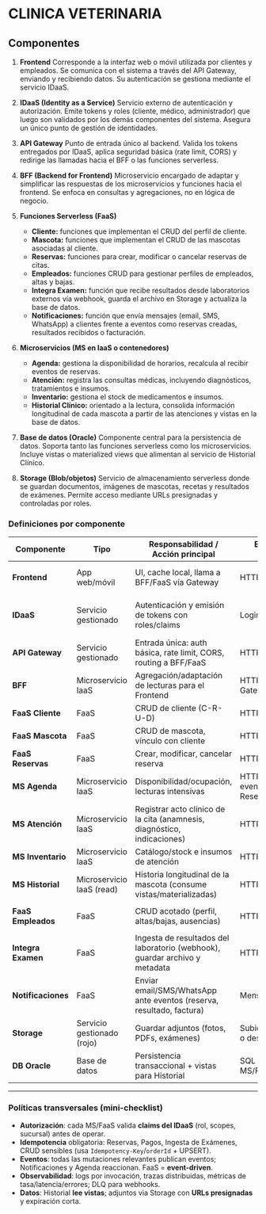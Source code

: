 # CLINICA VETERINARIA

## Componentes

1. **Frontend**
   Corresponde a la interfaz web o móvil utilizada por clientes y empleados. Se comunica con el sistema a través del API Gateway, enviando y recibiendo datos. Su autenticación se gestiona mediante el servicio IDaaS.

2. **IDaaS (Identity as a Service)**
   Servicio externo de autenticación y autorización. Emite tokens y roles (cliente, médico, administrador) que luego son validados por los demás componentes del sistema. Asegura un único punto de gestión de identidades.

3. **API Gateway**
   Punto de entrada único al backend. Valida los tokens entregados por IDaaS, aplica seguridad básica (rate limit, CORS) y redirige las llamadas hacia el BFF o las funciones serverless.

4. **BFF (Backend for Frontend)**
   Microservicio encargado de adaptar y simplificar las respuestas de los microservicios y funciones hacia el frontend. Se enfoca en consultas y agregaciones, no en lógica de negocio.

5. **Funciones Serverless (FaaS)**

   * **Cliente:** funciones que implementan el CRUD del perfil de cliente.
   * **Mascota:** funciones que implementan el CRUD de las mascotas asociadas al cliente.
   * **Reservas:** funciones para crear, modificar o cancelar reservas de citas.
   * **Empleados:** funciones CRUD para gestionar perfiles de empleados, altas y bajas.
   * **Integra Examen:** función que recibe resultados desde laboratorios externos vía webhook, guarda el archivo en Storage y actualiza la base de datos.
   * **Notificaciones:** función que envía mensajes (email, SMS, WhatsApp) a clientes frente a eventos como reservas creadas, resultados recibidos o facturación.

6. **Microservicios (MS en IaaS o contenedores)**

   * **Agenda:** gestiona la disponibilidad de horarios, recalcula al recibir eventos de reservas.
   * **Atención:** registra las consultas médicas, incluyendo diagnósticos, tratamientos e insumos.
   * **Inventario:** gestiona el stock de medicamentos e insumos.
   * **Historial Clínico:** orientado a la lectura, consolida información longitudinal de cada mascota a partir de las atenciones y vistas en la base de datos.

7. **Base de datos (Oracle)**
   Componente central para la persistencia de datos. Soporta tanto las funciones serverless como los microservicios. Incluye vistas o materialized views que alimentan al servicio de Historial Clínico.

8. **Storage (Blob/objetos)**
   Servicio de almacenamiento serverless donde se guardan documentos, imágenes de mascotas, recetas y resultados de exámenes. Permite acceso mediante URLs presignadas y controladas por roles.




### Definiciones por componente

| Componente         | Tipo                       | Responsabilidad / Acción principal                                          | Entradas / Triggers                 | Datos que toca                          | Eventos que emite                             | Autorización (IDaaS)                        | Idempotencia                               | Observabilidad                       |                        |                       |
| ------------------ | -------------------------- | --------------------------------------------------------------------------- | ----------------------------------- | --------------------------------------- | --------------------------------------------- | ------------------------------------------- | ------------------------------------------ | ------------------------------------ | ---------------------- | --------------------- |
| **Frontend**       | App web/móvil              | UI, cache local, llama a BFF/FaaS vía Gateway                               | HTTP                                | N/A                                     | N/A                                           | Login OIDC/OAuth con IDaaS                  | N/A                                        | Trazas de UX (opcional)              |                        |                       |
| **IDaaS**          | Servicio gestionado        | Autenticación y emisión de tokens con roles/claims                          | Login/refresh                       | N/A                                     | N/A                                           | Autoridad de identidad para todo el backend | N/A                                        | Auditoría de acceso                  |                        |                       |
| **API Gateway**    | Servicio gestionado        | Entrada única: auth básica, rate limit, CORS, routing a BFF/FaaS            | HTTP/Webhook                        | N/A                                     | N/A                                           | Valida token, pasa claims                   | N/A                                        | Logs y métricas de llamadas          |                        |                       |
| **BFF**            | Microservicio IaaS         | Agregación/adaptación de lecturas para el Frontend                          | HTTP desde Gateway                  | Lecturas en DB/Storage/MS               | (Opc.) cache-invalidate                       | Verifica scopes/claims                      | N/A                                        | Logs y trazas                        |                        |                       |
| **FaaS Cliente**   | FaaS                       | CRUD de cliente (C-R-U-D)                                                   | HTTP                                | DB                                      | ClientCreated/Updated/Deleted                 | \`role=client                               | admin\`                                    | Sí (POST/PUT/DELETE)                 | Logs por invocación    |                       |
| **FaaS Mascota**   | FaaS                       | CRUD de mascota, vínculo con cliente                                        | HTTP                                | DB, Storage (fotos)                     | PetAdded/Updated/Removed                      | \`role=client                               | admin\`                                    | Sí                                   | Logs por invocación    |                       |
| **FaaS Reservas**  | FaaS                       | Crear, modificar, cancelar reserva                                          | HTTP                                | DB (reservas)                           | AppointmentBooked/Rescheduled/Cancelled       | \`role=client                               | admin\`                                    | **Crítica** (evitar dobles reservas) | Métricas y trazas      |                       |
| **MS Agenda**      | Microservicio IaaS         | Disponibilidad/ocupación, lecturas intensivas                               | HTTP desde BFF; eventos de Reservas | DB (slots/vistas)                       | AvailabilityUpdated                           | \`role=client                               | medic                                      | admin\`                              | No aplica              | Métricas SLA/latencia |
| **MS Atención**    | Microservicio IaaS         | Registrar acto clínico de la cita (anamnesis, diagnóstico, indicaciones)    | HTTP (BFF)                          | DB (consultas)                          | ConsultationRecorded/MedicationPrescribed     | \`role=medic                                | admin\`                                    | En escritura sí                      | Auditoría por registro |                       |
| **MS Inventario**  | Microservicio IaaS         | Catálogo/stock e insumos de atención                                        | HTTP (BFF)                          | DB                                      | StockAdjusted/LowStock                        | \`role=medic                                | admin\`                                    | En movimientos sí                    | KPIs consumo           |                       |
| **MS Historial**   | Microservicio IaaS (read)  | Historia longitudinal de la mascota (consume vistas/materializadas)         | HTTP (BFF)                          | **Vistas**/MV en DB; Storage (adjuntos) | (Opc.) ExportRequested                        | \`role=client                               | medic                                      | admin\` (row-level por mascota)      | No (solo lectura)      | Auditoría de acceso   |
| **FaaS Empleados** | FaaS                       | CRUD acotado (perfil, altas/bajas, ausencias)                               | HTTP                                | DB                                      | EmployeeCreated/ShiftPublished/ShiftCancelled | `role=admin` (self: `role=medic`)           | Sí                                         | Logs y métricas                      |                        |                       |
| **Integra Examen** | FaaS                       | Ingesta de resultados del laboratorio (webhook), guardar archivo y metadata | HTTP (webhook)                      | Storage (PDF/IMG), DB                   | LabResultImported                             | Auth por API Key/JWT; sin IDaaS             | **Crítica** (dedupe por `orderId/eventId`) | DLQ/errores por evento               |                        |                       |
| **Notificaciones** | FaaS                       | Enviar email/SMS/WhatsApp ante eventos (reserva, resultado, factura)        | Mensajes/eventos                    | N/A                                     | N/A                                           | Solo sistema                                | Sí (desduplicación)                        | Métricas de entrega                  |                        |                       |
| **Storage**        | Servicio gestionado (rojo) | Guardar adjuntos (fotos, PDFs, exámenes)                                    | Subidas directas o desde FaaS       | Objetos                                 | ObjectCreated (opcional)                      | URLs presignadas por rol                    | N/A                                        | Access logs                          |                        |                       |
| **DB Oracle**      | Base de datos              | Persistencia transaccional + vistas para Historial                          | SQL desde MS/FaaS                   | Tablas y **vistas/MV**                  | DB triggers opcionales                        | Row-level por `tenant/owner` (app-level)    | Upserts/locks                              | AWR/metrics                          |                        |                       |


---

### Políticas transversales (mini-checklist)

* **Autorización**: cada MS/FaaS valida **claims del IDaaS** (rol, scopes, sucursal) antes de operar.
* **Idempotencia** obligatoria: Reservas, Pagos, Ingesta de Exámenes, CRUD sensibles (usa `Idempotency-Key`/`orderId` + UPSERT).
* **Eventos**: todas las mutaciones relevantes publican eventos; Notificaciones y Agenda reaccionan. FaaS = **event-driven**.
* **Observabilidad**: logs por invocación, trazas distribuidas, métricas de tasa/latencia/errores; DLQ para webhooks.
* **Datos**: Historial **lee vistas**; adjuntos via Storage con **URLs presignadas** y expiración corta.

